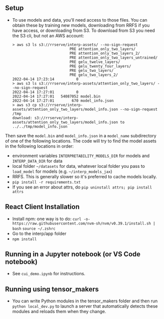 ## Setup
- To use models and data, you'll need access to those files. You can obtain these by training new models, downloading from RRFS if you have access, or downloading from S3. To download from S3 you need the S3 cli, but not an AWS account:
  ```
  > aws s3 ls s3://rrserve/interp-assets/ --no-sign-request
                            PRE attention_only_two_layers/
                            PRE attention_only_two_layers_2/
                            PRE attention_only_two_layers_untrained/
                            PRE gelu_twelve_layers/
                            PRE gelu_twenty_four_layers/
                            PRE gelu_two_layers/
                            PRE gelu_two_layers_2/
  2022-04-14 17:23:14          0
  > aws s3 ls s3://rrserve/interp-assets/attention_only_two_layers/ --no-sign-request
  2022-04-14 17:27:01          0
  2022-04-14 17:27:01   54087052 model.bin
  2022-04-14 17:27:01        670 model_info.json
  > aws s3 cp s3://rrserve/interp-assets/attention_only_two_layers/model_info.json --no-sign-request /tmp
  download: s3://rrserve/interp-assets/attention_only_two_layers/model_info.json to ../../tmp/model_info.json
  ```
Then save the `model.bin` and `model_info.json` in a `model_name` subdirectory of one of the following locations. The code will try to find the model assets in the following locations in order:
  - environment variables `INTERPRETABILITY_MODELS_DIR` for models and `INTERP_DATA_DIR` for data
  - local folder `~/datasets` for data, whatever local folder you pass to `load_model` for models (e.g. `~/interp_models_jax`)
  - RRFS. This is generally slower so it's preferred to cache models locally.
- `pip install -r requirements.txt`
- If you see an error about attrs, do `pip uninstall attrs; pip install attrs`

## React Client Installation
- Install npm: one way is to do:
    `curl -o- https://raw.githubusercontent.com/nvm-sh/nvm/v0.39.1/install.sh | bash`
    `source ~/.zshrc`
- Go to the interp/app folder
- `npm install`

## Running in a Jupyter notebook (or VS Code notebook)

- See `cui_demo.ipynb` for instructions. 

## Running using tensor_makers

- You can write Python modules in the tensor_makers folder and then run `python local_dev.py` to launch a server that automatically detects these modules and reloads them when they change.
